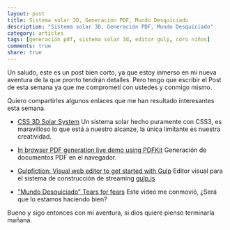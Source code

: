 ```yaml
---
layout: post
title: Sistema solar 3D, Generación PDF, Mundo Desquiciado
description: "Sistema solar 3D, Generación PDF, Mundo Desquiciado"
category: articles
tags: [generación pdf, sistema solar 3d, editor gulp, coro niños]
comments: true
share: true
---
```


Un saludo, este es un post bien corto, ya que estoy inmerso en mi nueva aventura de la que pronto tendrán detalles. Pero tengo que escribir el Post de esta semana ya que me comprometí con ustedes y conmigo mismo.

Quiero compartirles algunos enlaces que me han resultado interesantes esta semana.


-	[CSS 3D Solar System](http://codepen.io/juliangarnier/pen/idhuG?utm_source=html5weekly&utm_medium=email)
Un sistema solar hecho puramente con CSS3, es maravilloso lo que está a nuestro alcanze, la única limitante es nuestra creatividad.

- [In browser PDF generation live demo using PDFKit](http://pdfkit.org/demo/browser.html)
Generación de documentos PDF en el navegador.

- [Gulpfiction: Visual web editor to get started with Gulp](http://gulpfiction.divshot.io/)
Editor visual para el sistema de construcción de streaming [gulp.js](http://gulpjs.com/)

- ["Mundo Desquiciado" Tears for fears](http://www.youtube.com/watch?v=2xMQN3jWjbU)
Este video me conmovió, ¿Será que lo estamos haciendo bien?

Bueno y sigo entonces con mi aventura, si dios quiere pienso terminarla mañana. 
